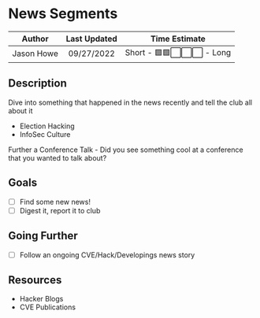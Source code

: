 # News Segments

|  Author  | Last Updated |       Time Estimate        |
| :------: | :----------: | :------------------------: |
| Jason Howe |  09/27/2022  | Short - 🟩🟩⬜️⬜️⬜️ - Long |

## Description

Dive into something that happened in the news recently and tell the club all about it
- Election Hacking
- InfoSec Culture
  
Further a Conference Talk - Did you see something cool at a conference that you wanted to talk about?

## Goals

- [ ] Find some new news!
- [ ] Digest it, report it to club

## Going Further
- [ ] Follow an ongoing CVE/Hack/Developings news story


## Resources

- Hacker Blogs
- CVE Publications
